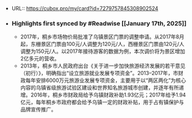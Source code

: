 - URL:: https://cubox.pro/my/card?id=7279757845308902524
- ### Highlights first synced by #Readwise [[January 17th, 2025]]
    - 2017年，桐乡市场物价局批准了乌镇景区门票的调整申请。从2017年8月起，东栅景区门票由100元/人调整为120元/人，西栅景区门票由120元/人调整为150元/人。以2017年接待游客的数据为例，本次调价将为景区增加2亿多元的营收。
    - 2013年，桐乡市人民政府出台《关于进一步加快旅游经济发展的若干意见（初行）》，明确指出“设立旅游就业发展专项资金”。2013–2017年，市财政每年安排6000万元旅游业发展专项资金，主要用于以“两区两化”为核心内容的乌镇省级旅游试验区建设和世界知名旅游城市创建，并逐年有所递增。2016年，桐乡市财政局给予乌镇财政补助1.93亿元；2017年给予1.94亿元，每年桐乡市政府都会给予乌镇一定的财政补贴，用于占有镇保护与品牌宣传推广。
